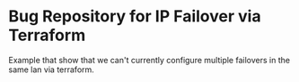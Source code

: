   # Bug Repository for IP Failover via Terraform

  Example that show that we can't currently configure multiple failovers in the same lan via terraform.

